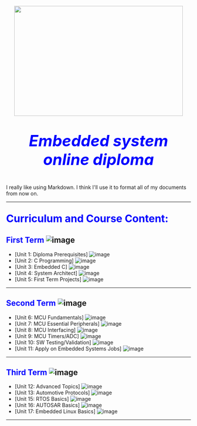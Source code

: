 <p align="center">
  <img width="460" height="300" src="https://media1.giphy.com/media/PiuL0MyzhlQv9fkNrY/giphy.gif">
</p>

***<p style="text-align: center; color:blue; font-size:300%;">Embedded system online diploma</p>***

I really like using Markdown.
I think I'll use it to format all of my documents from now on.

---
**<p style="text-align: left; color:blue; font-size:200%;">Curriculum and Course Content:</p>**

## <span style="color:blue; bold">**First Term**</span>  ![image](https://progress-bar.dev/20/?title=Working%20progress)


- [Unit 1: Diploma Prerequisites] ![image](https://progress-bar.dev/100/)
- [Unit 2: C Programming] ![image](https://progress-bar.dev/0/)
- [Unit 3: Embedded C] ![image](https://progress-bar.dev/0/)
- [Unit 4: System Architect] ![image](https://progress-bar.dev/0/)
- [Unit 5: First Term Projects] ![image](https://progress-bar.dev/0/)

---
## <span style="color:blue; bold">**Second Term**</span>  ![image](https://progress-bar.dev/0/?title=Soon&color=ff0000)

- [Unit 6: MCU Fundamentals] ![image](https://progress-bar.dev/0/)
- [Unit 7: MCU Essential Peripherals] ![image](https://progress-bar.dev/0/)
- [Unit 8: MCU Interfacing] ![image](https://progress-bar.dev/0/)
- [Unit 9: MCU Timers/ADC] ![image](https://progress-bar.dev/0/)
- [Unit 10: SW Testing/Validation] ![image](https://progress-bar.dev/0/)
- [Unit 11: Apply on Embedded Systems Jobs] ![image](https://progress-bar.dev/0/)

---
## <span style="color:blue; bold">**Third Term**</span>  ![image](https://progress-bar.dev/0/?title=Soon&color=ff0000)

- [Unit 12: Advanced Topics] ![image](https://progress-bar.dev/0/)
- [Unit 13: Automotive Protocols] ![image](https://progress-bar.dev/0/)
- [Unit 15: RTOS Basics] ![image](https://progress-bar.dev/0/)
- [Unit 16: AUTOSAR Basics] ![image](https://progress-bar.dev/0/)
- [Unit 17: Embedded Linux Basics] ![image](https://progress-bar.dev/0/)

---